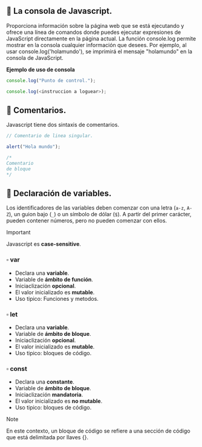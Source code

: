 ## :small_blue_diamond: La consola de Javascript.
Proporciona información sobre la página web que se está ejecutando y ofrece una línea de comandos donde puedes ejecutar expresiones de JavaScript directamente en la página actual. La función console.log permite mostrar en la consola cualquier información que desees. Por ejemplo, al usar console.log('holamundo'), se imprimirá el mensaje "holamundo" en la consola de JavaScript.

**Ejemplo de uso de consola**
```javascript
console.log("Punto de control.");

console.log(<instruccion a loguear>);
```

## :small_blue_diamond: Comentarios.
Javascript tiene dos sintaxis de comentarios.
```javascript
// Comentario de linea singular.

alert("Hola mundo");

/* 
Comentario
de bloque
*/
```

## :small_blue_diamond: Declaración de variables.
Los identificadores de las variables deben comenzar con una letra (`a-z`, `A-Z`), un guion bajo (`_`) o un símbolo de dólar (`$`). A partir del primer carácter, pueden contener números, pero no pueden comenzar con ellos.

>[!IMPORTANT]
> Javascript es **case-sensitive**.

### :white_small_square: var
- Declara una **variable**.
- Variable de **ámbito de función**.
- Iniciaclización **opcional**.
- El valor inicializado es **mutable**.
- Uso tipico: Funciones y metodos.

### :white_small_square: let
- Declara una **variable**.
- Variable de **ámbito de bloque**.
- Iniciaclización **opcional**.
- El valor inicializado es **mutable**.
- Uso tipico: bloques de código.


### :white_small_square: const
- Declara una **constante**.
- Variable de **ámbito de bloque**.
- Iniciaclización **mandatoria**.
- El valor inicializado es **no mutable**.
- Uso tipico: bloques de código.

>[!NOTE]
> En este contexto, un bloque de código se refiere a una sección de código que está delimitada por llaves {}.